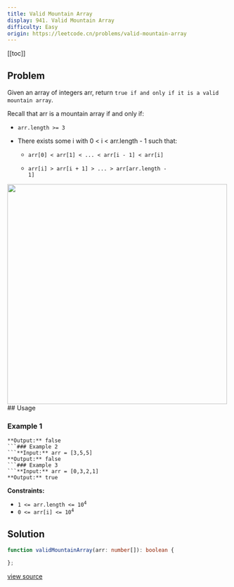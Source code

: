 ```yaml
---
title: Valid Mountain Array
display: 941. Valid Mountain Array
difficulty: Easy
origin: https://leetcode.cn/problems/valid-mountain-array
---
```


[[toc]]

## Problem

Given an array of integers arr, return `true if and only if it is a valid mountain array`.

Recall that arr is a mountain array if and only if:

- <code>arr.length &gt;= 3</code>
  <li>There exists some i with 0 &lt; i &lt; arr.length - 1 such that:
  <ul>

- <code>arr[0] &lt; arr[1] &lt; ... &lt; arr[i - 1] &lt; arr[i] </code>

- <code>arr[i] &gt; arr[i + 1] &gt; ... &gt; arr[arr.length - 1]</code>
  </ul>
  </li>
<img src="https://assets.leetcode.com/uploads/2019/10/20/hint_valid_mountain_array.png" width="500" />
 ## Usage

### Example 1
```**Input:** arr = [2,1]
**Output:** false
```### Example 2
```**Input:** arr = [3,5,5]
**Output:** false
```### Example 3
```**Input:** arr = [0,3,2,1]
**Output:** true
```
 
**Constraints:**

- <code>1 &lt;= arr.length &lt;= 10<sup>4</sup></code>
- <code>0 &lt;= arr[i] &lt;= 10<sup>4</sup></code>


## Solution

```ts
function validMountainArray(arr: number[]): boolean {

};
```

[view source](https://leetcode.cn/problems/valid-mountain-array)
